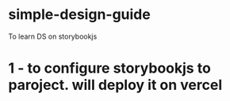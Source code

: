 # simple-design-guide
To learn DS on storybookjs

# 1 - to configure storybookjs to paroject. will deploy it on vercel
